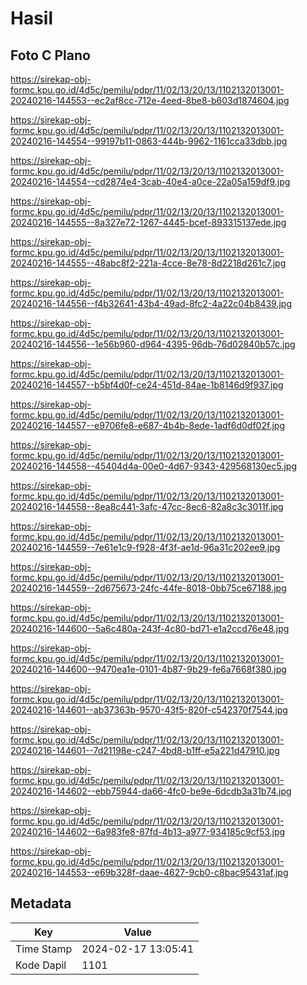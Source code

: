# Hasil

## Foto C Plano

https://sirekap-obj-formc.kpu.go.id/4d5c/pemilu/pdpr/11/02/13/20/13/1102132013001-20240216-144553--ec2af8cc-712e-4eed-8be8-b603d1874604.jpg

https://sirekap-obj-formc.kpu.go.id/4d5c/pemilu/pdpr/11/02/13/20/13/1102132013001-20240216-144554--99197b11-0863-444b-9962-1161cca33dbb.jpg

https://sirekap-obj-formc.kpu.go.id/4d5c/pemilu/pdpr/11/02/13/20/13/1102132013001-20240216-144554--cd2874e4-3cab-40e4-a0ce-22a05a159df9.jpg

https://sirekap-obj-formc.kpu.go.id/4d5c/pemilu/pdpr/11/02/13/20/13/1102132013001-20240216-144555--8a327e72-1267-4445-bcef-893315137ede.jpg

https://sirekap-obj-formc.kpu.go.id/4d5c/pemilu/pdpr/11/02/13/20/13/1102132013001-20240216-144555--48abc8f2-221a-4cce-8e78-8d2218d261c7.jpg

https://sirekap-obj-formc.kpu.go.id/4d5c/pemilu/pdpr/11/02/13/20/13/1102132013001-20240216-144556--f4b32641-43b4-49ad-8fc2-4a22c04b8439.jpg

https://sirekap-obj-formc.kpu.go.id/4d5c/pemilu/pdpr/11/02/13/20/13/1102132013001-20240216-144556--1e56b960-d964-4395-96db-76d02840b57c.jpg

https://sirekap-obj-formc.kpu.go.id/4d5c/pemilu/pdpr/11/02/13/20/13/1102132013001-20240216-144557--b5bf4d0f-ce24-451d-84ae-1b8146d9f937.jpg

https://sirekap-obj-formc.kpu.go.id/4d5c/pemilu/pdpr/11/02/13/20/13/1102132013001-20240216-144557--e9706fe8-e687-4b4b-8ede-1adf6d0df02f.jpg

https://sirekap-obj-formc.kpu.go.id/4d5c/pemilu/pdpr/11/02/13/20/13/1102132013001-20240216-144558--45404d4a-00e0-4d67-9343-429568130ec5.jpg

https://sirekap-obj-formc.kpu.go.id/4d5c/pemilu/pdpr/11/02/13/20/13/1102132013001-20240216-144558--8ea8c441-3afc-47cc-8ec6-82a8c3c3011f.jpg

https://sirekap-obj-formc.kpu.go.id/4d5c/pemilu/pdpr/11/02/13/20/13/1102132013001-20240216-144559--7e61e1c9-f928-4f3f-ae1d-96a31c202ee9.jpg

https://sirekap-obj-formc.kpu.go.id/4d5c/pemilu/pdpr/11/02/13/20/13/1102132013001-20240216-144559--2d675673-24fc-44fe-8018-0bb75ce67188.jpg

https://sirekap-obj-formc.kpu.go.id/4d5c/pemilu/pdpr/11/02/13/20/13/1102132013001-20240216-144600--5a6c480a-243f-4c80-bd71-e1a2ccd76e48.jpg

https://sirekap-obj-formc.kpu.go.id/4d5c/pemilu/pdpr/11/02/13/20/13/1102132013001-20240216-144600--9470ea1e-0101-4b87-9b29-fe6a7668f380.jpg

https://sirekap-obj-formc.kpu.go.id/4d5c/pemilu/pdpr/11/02/13/20/13/1102132013001-20240216-144601--ab37363b-9570-43f5-820f-c542370f7544.jpg

https://sirekap-obj-formc.kpu.go.id/4d5c/pemilu/pdpr/11/02/13/20/13/1102132013001-20240216-144601--7d21198e-c247-4bd8-b1ff-e5a221d47910.jpg

https://sirekap-obj-formc.kpu.go.id/4d5c/pemilu/pdpr/11/02/13/20/13/1102132013001-20240216-144602--ebb75944-da66-4fc0-be9e-6dcdb3a31b74.jpg

https://sirekap-obj-formc.kpu.go.id/4d5c/pemilu/pdpr/11/02/13/20/13/1102132013001-20240216-144602--6a983fe8-87fd-4b13-a977-934185c9cf53.jpg

https://sirekap-obj-formc.kpu.go.id/4d5c/pemilu/pdpr/11/02/13/20/13/1102132013001-20240216-144553--e69b328f-daae-4627-9cb0-c8bac95431af.jpg


## Metadata

| Key        | Value               |
| ---------- | ------------------- |
| Time Stamp | 2024-02-17 13:05:41 |
| Kode Dapil | 1101                |



